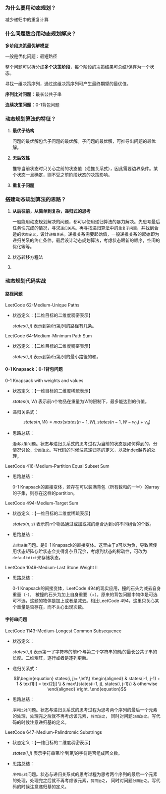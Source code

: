 ### 为什么要用动态规划？

减少递归中的重复计算

### 什么问题适合用动态规划解决？

**多阶段决策最优解模型**

一般是优化问题：最短路径

整个问题可以拆分成**多个决策阶段**，每个阶段的决策结果可总结/保存为一个状态。

寻找一组决策序列，通过这组决策序列可产生最终期望的最优值。

**序列比对问题**：最长公共子串

**连续决策问题**：0-1背包问题





### 动态规划算法的特征？

1. **最优子结构**

   问题的最优解包含子问题的最优解。子问题的最优解，可推导出问题的最优解。

2. **无后效性**

   推导当前状态时只关心之前的状态值（递推关系式），因此需要边界条件。某个状态一旦确定，则不受之前阶段状态的决策影响。

3. **重复子问题**



### 搭建动态规划算法的思路？

1. **从后往前，从简单到复杂，递归式的思考**

   一般能用动态规划解决的问题，都可以使用递归算法的暴力解决。先思考最后任务快完成的情况，寻求`递归关系`。再寻找递归算法中的`重复子问题`，并找到合适的`状态定义`，设计`递推关系`。递推关系需要起始值，一般递推关系的起始即为递归关系的终止条件。最后设计动态规划算法，考虑状态跟新的顺序，空间的优化等等。

2. 状态转移方程法

3. 

### 动态规划代码实战

#### 路径问题

LeetCode 62-Medium-Unique Paths

- 状态定义：【二维目标的二维度稠密表示】

  $states(i, j)$ 表示到第$i$行第$j$列的路径有几条。

LeetCode 64-Medium-Minimum Path Sum

- 状态定义：【二维目标的二维度稠密表示】

  $states(i, j)$ 表示到第$i$行第$j$列的最小路径的和。

#### 0-1 Knapsack：0-1背包问题

0-1 Knapsack with weights and values

- 状态定义：【一维目标的二维度稀疏表示】

  $states(n, W)$ 表示前$n$个物品在重量为$W$的限制下，最多能达到的价值。

- 递归关系式：

  $$states(n, W) = max(states(n-1, W), states(n-1, W-w_n)+v_n)$$

- 思路总结：

  `连续决策`问题。状态与递归关系式的思考过程为当前的状态是如何得到的，分情况讨论，`分而治之`。写代码的时候注意递归基的定义，以及index越界的处理。

LeetCode 416-Medium-Partition Equal Subset Sum

- 思路总结：

  0-1 Knapsack的直接变体，若存在可以装满背包（所有数和的一半）的array的子集，则存在这样的partition。

LeetCode 494-Medium-Target Sum

- 状态定义：【一维目标的二维度稀疏表示】

  $states(n, s)$ 表示前$n$个物品通过或加或减的组合达到$s$的不同组合的个数。

- 思路总结：

  `连续决策`问题。是0-1 Knapsack的直接变体。这里由于$s$可以为负，导致若使用状态矩阵存贮状态会变得复杂且冗余，考虑到状态的稀疏性，可改为`defaultdict`来存储状态。

LeetCode 1049-Medium-Last Stone Weight II

- 思路总结：

  0-1 Knapsack的间接变体，LeetCode 494的现实应用，撞的石头为减去自身重量（-）， 被撞的石头为加上自身重要（+）。原来的背包问题中物体是可选可不选，这题的物体是加上或者是减去。相比LeetCode 494，这里只关心某个重量是否存在，而不关心出现次数。

#### 字符串问题

LeetCode 1143-Medium-Longest Common Subsequence

- 状态定义：

  $states(i, j)$ 表示第一了字符串的前$i$个与第二个字符串的前$j$的最长公共子串的长度。二维矩阵，逐行或者是逐列更新。

- 递归关系式：

  $$\begin{equation} states(i, j)= \left\{ \begin{aligned} & states(i-1, j-1) + 1 & text1[i] = text2[j] \\ & max\{states(i-1, j), states(i, j-1)\} & otherwise \end{aligned} \right. \end{equation}$$

- 思路总结：

  `序列比对`问题。状态与递归关系式的思考过程为思考两个序列的最后一个元素的处理，处理完之后就不再考虑该元素，`剪而治之`， 同时对问题`分而治之`。写代码的时候注意递归基的定义。


LeetCode 647-Medium-Palindromic Substrings

- 状态定义：【一维目标的二维度稠密表示】

  $states(i, j)$ 表示字符串第$i$个到第$j$的字符是否组成回文数。

- 思路总结：

  `序列比对`问题。状态与递归关系式的思考过程为思考两个序列的最后一个元素的处理，处理完之后就不再考虑该元素，`剪而治之`， 同时对问题`分而治之`。写代码的时候注意递归基的定义。